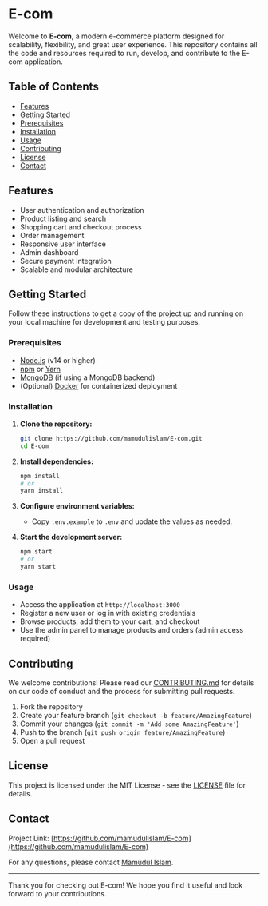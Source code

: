 # E-com

Welcome to **E-com**, a modern e-commerce platform designed for scalability, flexibility, and great user experience. This repository contains all the code and resources required to run, develop, and contribute to the E-com application.

## Table of Contents

- [Features](#features)
- [Getting Started](#getting-started)
- [Prerequisites](#prerequisites)
- [Installation](#installation)
- [Usage](#usage)
- [Contributing](#contributing)
- [License](#license)
- [Contact](#contact)

## Features

- User authentication and authorization
- Product listing and search
- Shopping cart and checkout process
- Order management
- Responsive user interface
- Admin dashboard
- Secure payment integration
- Scalable and modular architecture

## Getting Started

Follow these instructions to get a copy of the project up and running on your local machine for development and testing purposes.

### Prerequisites

- [Node.js](https://nodejs.org/) (v14 or higher)
- [npm](https://www.npmjs.com/) or [Yarn](https://yarnpkg.com/)
- [MongoDB](https://www.mongodb.com/) (if using a MongoDB backend)
- (Optional) [Docker](https://www.docker.com/) for containerized deployment

### Installation

1. **Clone the repository:**
   ```bash
   git clone https://github.com/mamudulislam/E-com.git
   cd E-com
   ```

2. **Install dependencies:**
   ```bash
   npm install
   # or
   yarn install
   ```

3. **Configure environment variables:**
   - Copy `.env.example` to `.env` and update the values as needed.

4. **Start the development server:**
   ```bash
   npm start
   # or
   yarn start
   ```

### Usage

- Access the application at `http://localhost:3000`
- Register a new user or log in with existing credentials
- Browse products, add them to your cart, and checkout
- Use the admin panel to manage products and orders (admin access required)

## Contributing

We welcome contributions! Please read our [CONTRIBUTING.md](CONTRIBUTING.md) for details on our code of conduct and the process for submitting pull requests.

1. Fork the repository
2. Create your feature branch (`git checkout -b feature/AmazingFeature`)
3. Commit your changes (`git commit -m 'Add some AmazingFeature'`)
4. Push to the branch (`git push origin feature/AmazingFeature`)
5. Open a pull request

## License

This project is licensed under the MIT License - see the [LICENSE](LICENSE) file for details.

## Contact

Project Link: [https://github.com/mamudulislam/E-com](https://github.com/mamudulislam/E-com)

For any questions, please contact [Mamudul Islam](mailto:youremail@example.com).

---

Thank you for checking out E-com! We hope you find it useful and look forward to your contributions.
